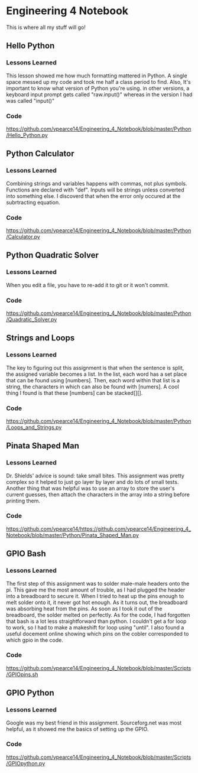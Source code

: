 # Engineering 4 Notebook

This is where all my stuff will go!

## Hello Python

### Lessons Learned

This lesson showed me how much formatting mattered in Python. A single space messed up my code and took me half a class period to find. Also, It's important to know what version of Python you're using. in other versions, a keyboard input prompt gets called "raw.input()" whereas in the version I had was called "input()"

### Code

https://github.com/vpearce14/Engineering_4_Notebook/blob/master/Python/Hello_Python.py

## Python Calculator

### Lessons Learned

Combining strings and variables happens with commas, not plus symbols. Functions are declared with "def". Inputs will be strings unless converted into something else. I discoverd that when the error only occured at the subrtracting equation.

### Code

https://github.com/vpearce14/Engineering_4_Notebook/blob/master/Python/Calculator.py

## Python Quadratic Solver

### Lessons Learned

When you edit a file, you have to re-add it to git or it won't commit. 

### Code

https://github.com/vpearce14/Engineering_4_Notebook/blob/master/Python/Quadratic_Solver.py

## Strings and Loops

### Lessons Learned

The key to figuring out this assignment is that when the sentence is split, the assigned variable becomes a list. In the list, each word has a set place that can be found using [numbers]. Then, each word within that list is a string, the characters in which can also be found with [numers]. A cool thing I found is that these [numbers] can be stacked[][].

### Code

https://github.com/vpearce14/Engineering_4_Notebook/blob/master/Python/Loops_and_Strings.py

## Pinata Shaped Man

### Lessons Learned

Dr. Shields' advice is sound: take small bites. This assignment was pretty complex so it helped to just go layer by layer and do lots of small tests. Another thing that was helpful was to use an array to store the user's current guesses, then attach the characters in the array into a string before printing them.

### Code 

https://github.com/vpearce14/https://github.com/vpearce14/Engineering_4_Notebook/blob/master/Python/Pinata_Shaped_Man.py

## GPIO Bash

### Lessons Learned

The first step of this assignment was to solder male-male headers onto the pi. This gave me the most amount of trouble, as I had plugged the header into a breadboard to secure it. When I tried to heat up the pins enough to melt solder onto it, it never got hot enough. As it turns out, the breadboard was absorbing heat from the pins. As soon as I took it out of the breadboard, the solder melted on perfectly. As for the code, I had forgotten that bash is a lot less straightforward than python. I couldn't get a for loop to work, so I had to make a makeshift for loop using "until". I also found a useful docement online showing which pins on the cobler corresponded to which gpio in the code.

### Code

https://github.com/vpearce14/Engineering_4_Notebook/blob/master/Scripts/GPIOpins.sh

## GPIO Python

### Lessons Learned

Google was my best friend in this assignment. Sourceforg.net was most helpful, as it showed me the basics of setting up the GPIO. 

### Code

https://github.com/vpearce14/Engineering_4_Notebook/blob/master/Scripts/GPIOpython.py
